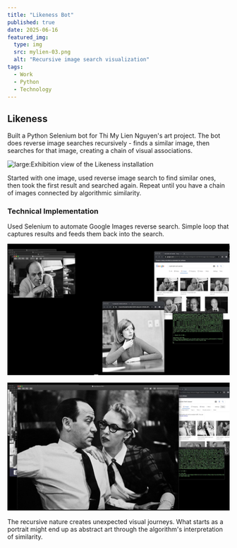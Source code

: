 ```yaml
---
title: "Likeness Bot"
published: true
date: 2025-06-16
featured_img:
  type: img
  src: mylien-03.png
  alt: "Recursive image search visualization"
tags:
  - Work
  - Python
  - Technology
---
```


## Likeness

Built a Python Selenium bot for Thi My Lien Nguyen's art project. The bot does reverse image searches recursively - finds a similar image, then searches for that image, creating a chain of visual associations.

![large:Exhibition view of the Likeness installation](mylien-01.png)

Started with one image, used reverse image search to find similar ones, then took the first result and searched again. Repeat until you have a chain of images connected by algorithmic similarity.

### Technical Implementation

Used Selenium to automate Google Images reverse search. Simple loop that captures results and feeds them back into the search.

![medium:Screenshot of the likeness bot](mylien-05.png)

![small:Screenshot of the likeness bot](mylien-03.png)

The recursive nature creates unexpected visual journeys. What starts as a portrait might end up as abstract art through the algorithm's interpretation of similarity.
